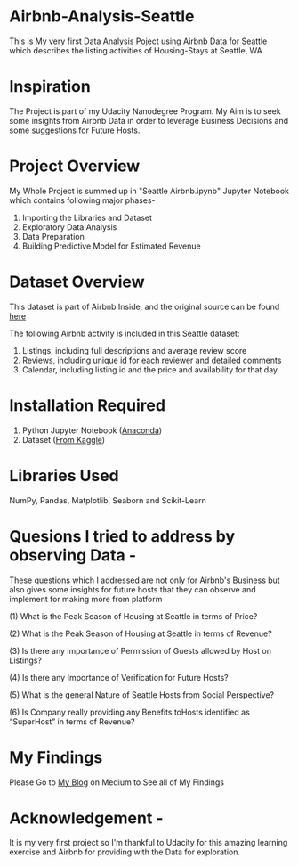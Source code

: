 # Airbnb-Analysis-Seattle
This is My very first Data Analysis Poject using Airbnb Data for Seattle which describes the listing activities of Housing-Stays at Seattle, WA

# Inspiration
The Project is part of my Udacity Nanodegree Program. My Aim is to seek some insights from Airbnb Data in order to leverage Business Decisions and some suggestions for Future Hosts.

# Project Overview
My Whole Project is summed up in "Seattle Airbnb.ipynb" Jupyter Notebook which contains following major phases-
1. Importing the Libraries and Dataset
2. Exploratory Data Analysis
3. Data Preparation
4. Building Predictive Model for Estimated Revenue

# Dataset Overview
This dataset is part of Airbnb Inside, and the original source can be found [here](http://insideairbnb.com/get-the-data.html)

The following Airbnb activity is included in this Seattle dataset:

1. Listings, including full descriptions and average review score
2. Reviews, including unique id for each reviewer and detailed comments
3. Calendar, including listing id and the price and availability for that day

# Installation Required
1. Python Jupyter Notebook ([Anaconda](https://www.anaconda.com/))
2. Dataset ([From Kaggle](https://www.kaggle.com/airbnb/seattle/data))

# Libraries Used
NumPy, Pandas, Matplotlib, Seaborn and Scikit-Learn

# Quesions I tried to address by observing Data -
These questions which I addressed are not only for Airbnb's Business but also gives some insights for future hosts that they can observe and implement for making more from platform

(1) What is the Peak Season of Housing at Seattle in terms of Price?

(2) What is the Peak Season of Housing at Seattle in terms of Revenue?

(3) Is there any importance of Permission of Guests allowed by Host on Listings?

(4) Is there any Importance of Verification for Future Hosts?

(5) What is the general Nature of Seattle Hosts from Social Perspective?

(6) Is Company really providing any Benefits toHosts identified as “SuperHost” in terms of Revenue?

# My Findings

Please Go to [My Blog](https://medium.com/@kushaldev75/want-house-in-seattle-986bd30f0158) on Medium to See all of My Findings

# Acknowledgement - 

It is my very first project so I'm thankful to Udacity for this amazing learning exercise and Airbnb for providing with the Data for exploration.
